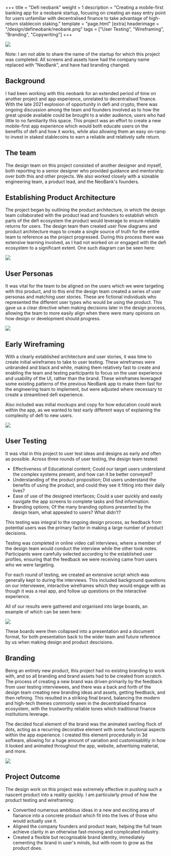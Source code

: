 +++
title = "Defi neobank"
weight = 1
description = "Creating a mobile-first banking app for a neobank startup, focusing on creating an easy entry point for users unfamiliar with decentralised finance to take advantage of high-return stablecoin staking."
template = "page.html"
[extra]
headerimage = "/design/defineobank/neobank.png"
tags = ["User Testing", "Wireframing", "Branding", "Copywriting"]
+++

<img class = imagewithinpost src="/design/defineobank/hifi.png">

Note: I am not able to share the name of the startup for which this project was completed. All screens and assets have had the company name replaced with "NeoBank", and have had branding changed.

## Background

I had been working with this neobank for an extended period of time on another project and app experience, unrelated to decentralised finance. With the late 2021 explosion of opportunity in defi and crypto, there was ongoing discussion among the team and founders involved as to how the great upside available could be brought to a wider audience, users who had little to no familiarity this space. This project was an effort to create a new mobile-first app experience which would both educate users on the benefits of defi and how it works, while also allowing them an easy on-ramp to invest in staked stablecoins to earn a reliable and relatively safe return.

## The team

The design team on this project consisted of another designer and myself, both reporting to a senior designer who provided guidance and mentorship over both this and other projects. We also worked closely with a sizeable engineering team, a product lead, and the NeoBank's founders.

## Establishing Product Architecture

The project began by outlining the product architecture, in which the design team collaborated with the product lead and founders to establish which parts of the defi ecosystem the product would leverage to ensure reliable returns for users. The design team then created user flow diagrams and product architecture maps to create a single source of truth for the entire team to reference as the project progressed. During this process there was extensive learning involved, as I had not worked on or engaged with the defi ecosystem to a significant extent. One such diagram can be seen here:

<img class = imagewithinpost src="/design/defineobank/productarchitecture.png">

## User Personas

It was vital for the team to be aligned on the users which we were targeting with this product, and to this end the design team created a series of user personas and matching user stories. These are fictional individuals who represented the different user types who would be using the product. This gave us a clear directive when making decisions later in the design process, allowing the team to more easily align when there were many opinions on how design or development should progress.

<img class = imagewithinpost src="/design/defineobank/personas.png">

## Early Wireframing

With a clearly established architecture and user stories, it was time to create initial wireframes to take to user testing. These wireframes were unbranded and black and white, making them relatively fast to create and enabling the team and testing participants to focus on the user experience and usability of the UI, rather than the brand. These wireframes leveraged some existing patterns of the previous NeoBank app to make them fast for the engineering team to implement, but were adjusted where necessary to create a streamlined defi experience. 

Also included was initial mockups and copy for how education could work within the app, as we wanted to test early different ways of explaining the complexity of defi to new users.

<img class = imagewithinpost src="/design/defineobank/unbrandedwireframes.png">

## User Testing

It was vital in this project to user test ideas and designs as early and often as possible. Across three rounds of user testing, the design team tested:

- Effectiveness of Educational content; Could our target users understand the complex systems present, and how can it be better conveyed?
- Understanding of the product proposition; Did users understand the benefits of using the product, and could they see it fitting into their daily lives?
- Ease of use of the designed interfaces; Could a user quickly and easily navigate the app screens to complete tasks and find information.
- Branding options; Of the many branding options presented by the design team, what appealed to users? What didn't?

This testing was integral to the ongoing design process, as feedback from potential users was the primary factor in making a large number of product decisions.

Testing was completed in online video call interviews, where a member of the design team would conduct the interview while the other took notes. Participants were carefully selected according to the established user profiles, ensuring that the feedback we were receiving came from users who we were targeting.

For each round of testing, we created an extensive script which was generally kept to during the interviews. This included background questions on our interviewee, interactive wireframes which they would engage with as though it was a real app, and follow up questions on the interactive experience.

All of our results were gathered and organised into large boards, an example of which can be seen here:

<img class = imagewithinpost src="/design/defineobank/utresults.png">

These boards were then collapsed into a presentation and a document format, for both presentation back to the wider team and future reference by us when making design and product descisions.

## Branding

Being an entirely new product, this project had no existing branding to work with, and so all branding and brand assets had to be created from scratch. The process of creating a new brand was driven primarily by the feedback from user testing interviewees, and there was a back and forth of the design team creating new branding ideas and assets, getting feedback, and then refining. This resulted in a striking final brand, balancing the modern and high-tech themes commonly seen in the decentralised finance ecosystem, with the trustworthy reliable tones which traditional finance institutions leverage.

The decided focal element of the brand was the animated swirling flock of dots, acting as a recurring decorative element with some functional aspects within the app experience. I created this element procedurally in 3d software, allowing for a huge amount of variation and customisablitiy in how it looked and animated throughout the app, website, advertising material, and more.

<img class = imagewithinpost src="/design/defineobank/hifi.png">

## Project Outcome

The design work on this project was extremely effective in pushing such a nascent product into a reality quickly. I am particularly proud of how the product testing and wireframing:
 - Convertied numerous ambitious ideas in a new and exciting area of fianance into a concrete product which fit into the lives of those who would actually use it.
- Aligned the company founders and product team, helping the full team achieve clarity in an otherwise fast-moving and complicated industry.
- Created a flexible but recognisable brand identity, immediately cementing the brand in user's minds, but with room to grow as the product does.